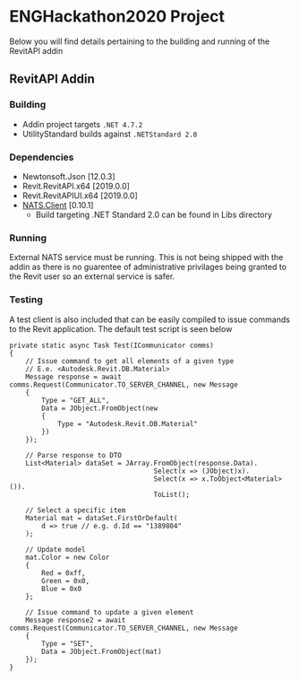 # ENGHackathon2020 Project

Below you will find details pertaining to the building and running of the RevitAPI addin

## RevitAPI Addin

### Building

- Addin project targets `.NET 4.7.2`
- UtilityStandard builds against `.NETStandard 2.0`

### Dependencies

- Newtonsoft.Json [12.0.3]
- Revit.RevitAPI.x64 [2019.0.0]
- Revit.RevitAPIUI.x64 [2019.0.0]
- [NATS.Client](https://github.com/nats-io/nats.net) [0.10.1]
    - Build targeting .NET Standard 2.0 can be found in Libs directory

### Running

External NATS service must be running. This is not being shipped with the addin as there is no guarentee of administrative privilages being granted to the Revit user so an external service is safer.

### Testing

A test client is also included that can be easily compiled to issue commands to the Revit application. The default test script is seen below

```
private static async Task Test(ICommunicator comms)
{
    // Issue command to get all elements of a given type
    // E.e. <Autodesk.Revit.DB.Material>
    Message response = await comms.Request(Communicator.TO_SERVER_CHANNEL, new Message
    {
        Type = "GET_ALL",
        Data = JObject.FromObject(new
        {
            Type = "Autodesk.Revit.DB.Material"
        })
    });

    // Parse response to DTO
    List<Material> dataSet = JArray.FromObject(response.Data).
                                    Select(x => (JObject)x).
                                    Select(x => x.ToObject<Material>()).
                                    ToList();

    // Select a specific item
    Material mat = dataSet.FirstOrDefault(
        d => true // e.g. d.Id == "1389804"
    );

    // Update model
    mat.Color = new Color
    {
        Red = 0xff,
        Green = 0x0,
        Blue = 0x0
    };

    // Issue command to update a given element
    Message response2 = await comms.Request(Communicator.TO_SERVER_CHANNEL, new Message
    {
        Type = "SET",
        Data = JObject.FromObject(mat)
    });
}
```